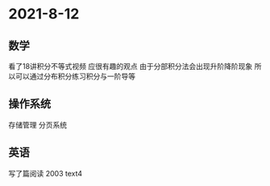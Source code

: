 # 2021-8-12
## 数学
看了18讲积分不等式视频
应很有趣的观点 由于分部积分法会出现升阶降阶现象 所以可以通过分布积分练习积分与一阶导等
## 操作系统
存储管理
分页系统
## 英语
写了篇阅读 2003 text4